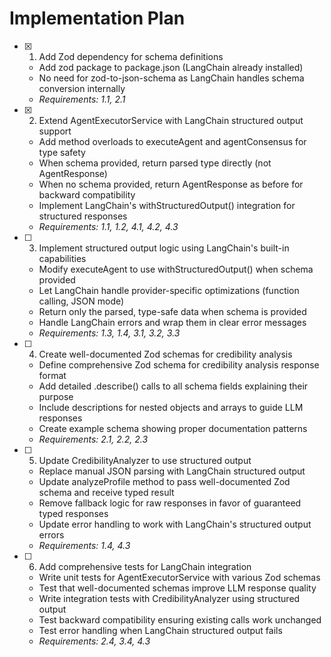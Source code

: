 # Implementation Plan

- [x] 1. Add Zod dependency for schema definitions
  - Add zod package to package.json (LangChain already installed)
  - No need for zod-to-json-schema as LangChain handles schema conversion internally
  - _Requirements: 1.1, 2.1_

- [x] 2. Extend AgentExecutorService with LangChain structured output support
  - Add method overloads to executeAgent and agentConsensus for type safety
  - When schema provided, return parsed type directly (not AgentResponse)
  - When no schema provided, return AgentResponse as before for backward compatibility
  - Implement LangChain's withStructuredOutput() integration for structured responses
  - _Requirements: 1.1, 1.2, 4.1, 4.2, 4.3_

- [ ] 3. Implement structured output logic using LangChain's built-in capabilities
  - Modify executeAgent to use withStructuredOutput() when schema provided
  - Let LangChain handle provider-specific optimizations (function calling, JSON mode)
  - Return only the parsed, type-safe data when schema is provided
  - Handle LangChain errors and wrap them in clear error messages
  - _Requirements: 1.3, 1.4, 3.1, 3.2, 3.3_

- [ ] 4. Create well-documented Zod schemas for credibility analysis
  - Define comprehensive Zod schema for credibility analysis response format
  - Add detailed .describe() calls to all schema fields explaining their purpose
  - Include descriptions for nested objects and arrays to guide LLM responses
  - Create example schema showing proper documentation patterns
  - _Requirements: 2.1, 2.2, 2.3_

- [ ] 5. Update CredibilityAnalyzer to use structured output
  - Replace manual JSON parsing with LangChain structured output
  - Update analyzeProfile method to pass well-documented Zod schema and receive typed result
  - Remove fallback logic for raw responses in favor of guaranteed typed responses
  - Update error handling to work with LangChain's structured output errors
  - _Requirements: 1.4, 4.3_

- [ ] 6. Add comprehensive tests for LangChain integration
  - Write unit tests for AgentExecutorService with various Zod schemas
  - Test that well-documented schemas improve LLM response quality
  - Write integration tests with CredibilityAnalyzer using structured output
  - Test backward compatibility ensuring existing calls work unchanged
  - Test error handling when LangChain structured output fails
  - _Requirements: 2.4, 3.4, 4.3_
